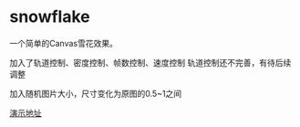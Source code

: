 # snowflake

一个简单的Canvas雪花效果。

加入了轨道控制、密度控制、帧数控制、速度控制  轨道控制还不完善，有待后续调整

加入随机图片大小，尺寸变化为原图的0.5~1之间

[演示地址](https://no2015.github.io/snowflake/index.html)
